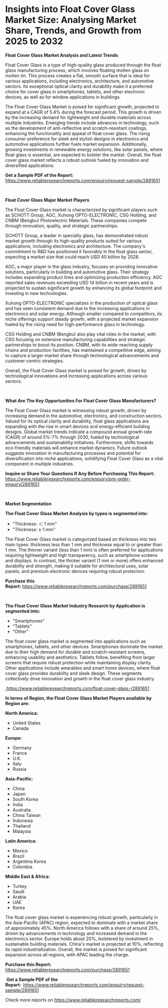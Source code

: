 <p><h1>Insights into Float Cover Glass Market Size: Analysing Market Share, Trends, and Growth from 2025 to 2032</h1></p><p><strong>Float Cover Glass Market Analysis and Latest Trends</strong></p>
<p><p>Float Cover Glass is a type of high-quality glass produced through the float glass manufacturing process, which involves floating molten glass on molten tin. This process creates a flat, smooth surface that is ideal for various applications, including electronics, architecture, and automotive sectors. Its exceptional optical clarity and durability make it a preferred choice for cover glass in smartphones, tablets, and other electronic devices, as well as for window applications in buildings.</p><p>The Float Cover Glass Market is poised for significant growth, projected to expand at a CAGR of 5.4% during the forecast period. This growth is driven by the increasing demand for lightweight and durable materials across multiple industries. Emerging trends include advances in technology, such as the development of anti-reflective and scratch-resistant coatings, enhancing the functionality and appeal of float cover glass. The rising consumer preference for sleek and stylish designs in electronics and automotive applications further fuels market expansion. Additionally, growing investments in renewable energy solutions, like solar panels, where float glass is essential, are expected to bolster the market. Overall, the float cover glass market reflects a robust outlook fueled by innovation and diversified applications.</p></p>
<p><strong>Get a Sample PDF of the Report:&nbsp;</strong> <a href="https://www.reliableresearchreports.com/enquiry/request-sample/2891651?utm_campaign=2251&utm_medium=2&utm_source=Github&utm_content=ia&utm_term=14032025&utm_id=float-cover-glass">https://www.reliableresearchreports.com/enquiry/request-sample/2891651</a></p>
<p>&nbsp;</p>
<p><strong>Float Cover Glass Major Market Players</strong></p>
<p><p>The Float Cover Glass market is characterized by significant players such as SCHOTT Group, AGC, Xuhong OPTO-ELECTRONIC, CSG Holding, and CNBM (Bengbu) Photoelectric Materials. These companies compete through innovation, quality, and strategic partnerships.</p><p>SCHOTT Group, a leader in specialty glass, has demonstrated robust market growth through its high-quality products suited for various applications, including electronics and architecture. The company's commitment to R&D has positioned it favorably in the float glass sector, expecting a market size that could reach USD 40 billion by 2028.</p><p>AGC, a major player in the glass industry, focuses on providing innovative solutions, particularly in building and automotive glass. Their strategy includes expanding product lines and optimizing production efficiency. AGC reported sales revenues exceeding USD 14 billion in recent years and is projected to sustain significant growth by enhancing its global footprint and investing in new technologies.</p><p>Xuhong OPTO-ELECTRONIC specializes in the production of optical glass and has seen consistent demand due to the increasing applications in electronics and solar energy. Although smaller compared to competitors, its niche offerings support steady growth, with a projected market expansion fueled by the rising need for high-performance glass in technology.</p><p>CSG Holding and CNBM (Bengbu) also play vital roles in the market, with CSG focusing on extensive manufacturing capabilities and strategic partnerships to boost its position. CNBM, with its wide-reaching supply chains and production facilities, has maintained a competitive edge, aiming to capture a larger market share through technological advancements and customer-centric strategies.</p><p>Overall, the Float Cover Glass market is poised for growth, driven by technological innovations and increasing applications across various sectors.</p></p>
<p>&nbsp;</p>
<p><strong>What Are The Key Opportunities For Float Cover Glass Manufacturers?</strong></p>
<p><p>The Float Cover Glass market is witnessing robust growth, driven by increasing demand in the automotive, electronics, and construction sectors. Valued for its optical clarity and durability, float glass applications are expanding with the rise in smart devices and energy-efficient building designs. Global market trends indicate a compound annual growth rate (CAGR) of around 5%-7% through 2030, fueled by technological advancements and sustainability initiatives. Furthermore, shifts towards eco-friendly materials will enhance market dynamics. Future outlook suggests innovation in manufacturing processes and potential for diversification into niche applications, solidifying Float Cover Glass as a vital component in multiple industries.</p></p>
<p><strong>Inquire or Share Your Questions If Any Before Purchasing This Report:</strong> <a href="https://www.reliableresearchreports.com/enquiry/pre-order-enquiry/2891651?utm_campaign=2251&utm_medium=2&utm_source=Github&utm_content=ia&utm_term=14032025&utm_id=float-cover-glass">https://www.reliableresearchreports.com/enquiry/pre-order-enquiry/2891651</a></p>
<p>&nbsp;</p>
<p><strong>Market Segmentation</strong></p>
<p><strong>The Float Cover Glass Market Analysis by types is segmented into:</strong></p>
<p><ul><li>"Thickness: ＜ 1 mm"</li><li>"Thickness: ≥ 1 mm"</li></ul></p>
<p><p>The Float Cover Glass market is categorized based on thickness into two main types: thickness less than 1 mm and thickness equal to or greater than 1 mm. The thinner variant (less than 1 mm) is often preferred for applications requiring lightweight and high transparency, such as smartphone screens and displays. In contrast, the thicker variant (1 mm or more) offers enhanced durability and strength, making it suitable for architectural uses, solar panels, and premium electronic devices requiring robust protection.</p></p>
<p><strong>Purchase this Report:&nbsp;</strong><a href="https://www.reliableresearchreports.com/purchase/2891651?utm_campaign=2251&utm_medium=2&utm_source=Github&utm_content=ia&utm_term=14032025&utm_id=float-cover-glass">https://www.reliableresearchreports.com/purchase/2891651</a></p>
<p>&nbsp;</p>
<p><strong>The Float Cover Glass Market Industry Research by Application is segmented into:</strong></p>
<p><ul><li>"Smartphones"</li><li>"Tablets"</li><li>"Other"</li></ul></p>
<p><p>The float cover glass market is segmented into applications such as smartphones, tablets, and other devices. Smartphones dominate the market due to their high demand for durable and scratch-resistant screens, enhancing usability and aesthetics. Tablets follow, benefiting from larger screens that require robust protection while maintaining display clarity. Other applications include wearables and smart home devices, where float cover glass provides durability and sleek design. These segments collectively drive innovation and growth in the float cover glass industry.</p></p>
<p><a href="https://www.reliableresearchreports.com/float-cover-glass-r2891651?utm_campaign=2251&utm_medium=2&utm_source=Github&utm_content=ia&utm_term=14032025&utm_id=float-cover-glass">&nbsp;https://www.reliableresearchreports.com/float-cover-glass-r2891651</a></p>
<p><strong>In terms of Region, the Float Cover Glass Market Players available by Region are:</strong></p>
<p>
    <p> <strong> North America: </strong>
        <ul>
            <li>United States</li>
            <li>Canada</li>
        </ul>
        </p> 
    <p> <strong> Europe: </strong>
        <ul>
            <li>Germany</li>
            <li>France</li>
            <li>U.K.</li>
            <li>Italy</li>
            <li>Russia</li>
        </ul>
        </p> 
    <p> <strong> Asia-Pacific: </strong>
        <ul>
            <li>China</li>
            <li>Japan</li>
            <li>South Korea</li>
            <li>India</li>
            <li>Australia</li>
            <li>China Taiwan</li>
            <li>Indonesia</li>
            <li>Thailand</li>
            <li>Malaysia</li>
        </ul>
        </p> 
    <p> <strong> Latin America: </strong>
        <ul>
            <li>Mexico</li>
            <li>Brazil</li>
            <li>Argentina Korea</li>
            <li>Colombia</li>
        </ul>
        </p> 
    <p> <strong> Middle East & Africa: </strong>
        <ul>
            <li>Turkey</li>
            <li>Saudi</li>
            <li>Arabia</li>
            <li>UAE</li>
            <li>Korea</li>
        </ul>
    </p>
    </p>
<p><p>The float cover glass market is experiencing robust growth, particularly in the Asia-Pacific (APAC) region, expected to dominate with a market share of approximately 45%. North America follows with a share of around 25%, driven by advancements in technology and increased demand in the electronics sector. Europe holds about 20%, bolstered by investment in sustainable building materials. China's market is projected at 10%, reflecting its rapid industrialization. Overall, the market is poised for significant expansion across all regions, with APAC leading the charge.</p></p>
<p><strong>Purchase this Report: </strong><a href="https://www.reliableresearchreports.com/purchase/2891651?utm_campaign=2251&utm_medium=2&utm_source=Github&utm_content=ia&utm_term=14032025&utm_id=float-cover-glass">https://www.reliableresearchreports.com/purchase/2891651</a></p>
<p>&nbsp;<strong>Get a Sample PDF of the Report:&nbsp;&nbsp;</strong><a href="https://www.reliableresearchreports.com/enquiry/request-sample/2891651?utm_campaign=2251&utm_medium=2&utm_source=Github&utm_content=ia&utm_term=14032025&utm_id=float-cover-glass">https://www.reliableresearchreports.com/enquiry/request-sample/2891651</a></p>
<p><strong></strong></p>
<p>Check more reports on <a href="https://www.reliableresearchreports.com/?utm_campaign=2251&utm_medium=2&utm_source=Github&utm_content=ia&utm_term=14032025&utm_id=float-cover-glass">https://www.reliableresearchreports.com/</a></p>